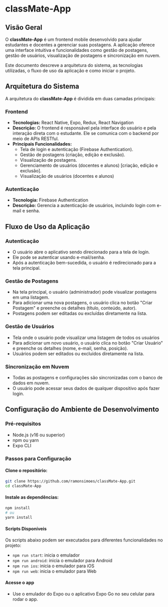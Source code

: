 
# classMate-App

## Visão Geral
O **classMate-App** é um frontend mobile desenvolvido para ajudar estudantes e docentes a gerenciar suas postagens. A aplicação oferece uma interface intuitiva e funcionalidades como gestão de postagens, gestão de usuários, visualização de postagens e sincronização em nuvem.

Este documento descreve a arquitetura do sistema, as tecnologias utilizadas, o fluxo de uso da aplicação e como iniciar o projeto.

## Arquitetura do Sistema
A arquitetura do **classMate-App** é dividida em duas camadas principais:

### Frontend
- **Tecnologias:** React Native, Expo, Redux, React Navigation
- **Descrição:** O frontend é responsável pela interface do usuário e pela interação direta com o estudante. Ele se comunica com o backend por meio de APIs RESTful.
- **Principais Funcionalidades:**
  - Tela de login e autenticação (Firebase Authentication).
  - Gestão de postagens (criação, edição e exclusão).
  - Visualização de postagens.
  - Gerenciamento de usuários (docentes e alunos) [criação, edição e exclusão].
  - Visualização de usuários (docentes e alunos)

### Autenticação
- **Tecnologia:** Firebase Authentication
- **Descrição:** Gerencia a autenticação de usuários, incluindo login com e-mail e senha.

## Fluxo de Uso da Aplicação

### Autenticação
- O usuário abre o aplicativo sendo direcionado para a tela de login.
- Ele pode se autenticar usando e-mail/senha.
- Após a autenticação bem-sucedida, o usuário é redirecionado para a tela principal.

### Gestão de Postagens
- Na tela principal, o usuário (administrador) pode visualizar postagens em uma listagem.
- Para adicionar uma nova postagens, o usuário clica no botão "Criar Postagem" e preenche os detalhes (título, conteúdo, autor).
- Postagens podem ser editadas ou excluídas diretamente na lista.

### Gestão de Usuários
- Tela onde o usuário pode visualizar uma listagem de todos os usuários
- Para adicionar um novo usuário, o usuário clica no botão "Criar Usuário" e preenche os detalhes (nome, e-mail, senha, posição).
- Usuários podem ser editados ou excluídos diretamente na lista.

### Sincronização em Nuvem
- Todas as postagens e configurações são sincronizadas com o banco de dados em nuvem.
- O usuário pode acessar seus dados de qualquer dispositivo após fazer login.

## Configuração do Ambiente de Desenvolvimento

### Pré-requisitos
- Node.js (v16 ou superior)
- npm ou yarn
- Expo CLI

### Passos para Configuração
#### Clone o repositório:
```bash
git clone https://github.com/ramonsimoes/classMate-App.git
cd classMate-App
```

#### Instale as dependências:
```bash
npm install
# ou
yarn install
```

#### Scripts Disponíveis
Os scripts abaixo podem ser executados para diferentes funcionalidades no projeto:
- `npm run start`: inicia o emulador
- `npm run android`: inicia o emulador para Android
- `npm run ios`: inicia o emulador para iOS
- `npm run web`: inicia o emulador para Web

#### Acesse o app
   - Use o emulador do Expo ou o aplicativo Expo Go no seu celular para rodar o app.
